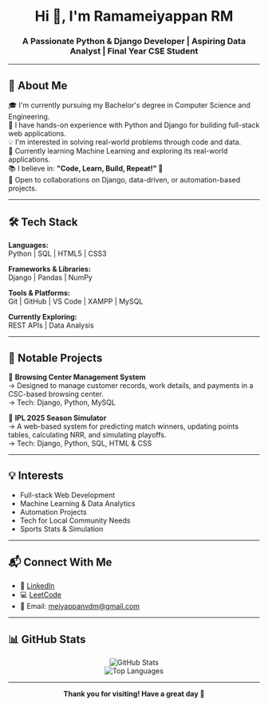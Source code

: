 <h1 align="center">Hi 👋, I'm Ramameiyappan RM </h1>
<h3 align="center">A Passionate Python & Django Developer | Aspiring Data Analyst | Final Year CSE Student</h3>

---

## 🚀 About Me

🎓 I'm currently pursuing my Bachelor's degree in Computer Science and Engineering.  
🐍 I have hands-on experience with Python and Django for building full-stack web applications.  
💡 I'm interested in solving real-world problems through code and data.  
🌱 Currently learning Machine Learning and exploring its real-world applications.  
📚 I believe in: **"Code, Learn, Build, Repeat!" 🔁**  
🤝 Open to collaborations on Django, data-driven, or automation-based projects.

---

## 🛠️ Tech Stack

**Languages:**  
Python | SQL | HTML5 | CSS3  

**Frameworks & Libraries:**  
Django | Pandas | NumPy 

**Tools & Platforms:**  
Git | GitHub | VS Code | XAMPP | MySQL 

**Currently Exploring:**  
REST APIs | Data Analysis  

---

## 🌟 Notable Projects

🔹 **Browsing Center Management System**  
→ Designed to manage customer records, work details, and payments in a CSC-based browsing center.  
→ Tech: Django, Python, MySQL  

🔹 **IPL 2025 Season Simulator**  
→ A web-based system for predicting match winners, updating points tables, calculating NRR, and simulating playoffs.  
→ Tech: Django, Python, SQL, HTML & CSS  

---

## 💡 Interests

- Full-stack Web Development  
- Machine Learning & Data Analytics  
- Automation Projects  
- Tech for Local Community Needs  
- Sports Stats & Simulation  

---

## 📬 Connect With Me

- 🔗 [LinkedIn](https://www.linkedin.com/in/ramameiyappan-rm-70145b359) 
- 💻 [LeetCode](https://leetcode.com/ramameiyappan)  
- 📧 Email: meiyappanvdm@gmail.com  

---

## 📊 GitHub Stats

<p align="center">
  <img src="https://github-readme-stats.vercel.app/api?username=ramameiyappan&show_icons=true&theme=radical" alt="GitHub Stats" />
  <br/>
  <img src="https://github-readme-stats.vercel.app/api/top-langs/?username=ramameiyappan&layout=compact&theme=radical" alt="Top Languages" />
</p>

---

<p align="center"><strong>Thank you for visiting! Have a great day 🌟</strong></p>
